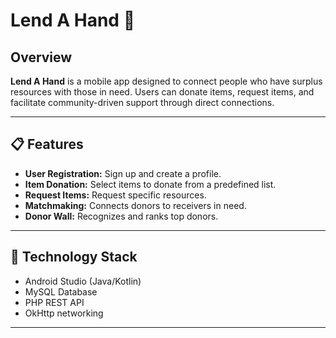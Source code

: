# Lend A Hand 🤝

## Overview

**Lend A Hand** is a mobile app designed to connect people who have surplus resources with those in need.
Users can donate items, request items, and facilitate community-driven support through direct connections.

---

## 📋 Features

- **User Registration:** Sign up and create a profile.
- **Item Donation:** Select items to donate from a predefined list.
- **Request Items:** Request specific resources.
- **Matchmaking:** Connects donors to receivers in need.
- **Donor Wall:** Recognizes and ranks top donors.

---


## 🚀 Technology Stack

- Android Studio (Java/Kotlin)
- MySQL Database
- PHP REST API
- OkHttp networking

---


